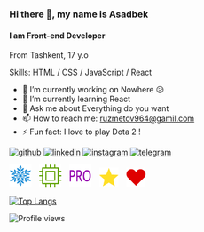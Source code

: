 ### Hi there 👋, my name is Asadbek
#### I am Front-end Developer
From Tashkent, 17 y.o

Skills: HTML / CSS / JavaScript / React

- 🔭 I’m currently working on Nowhere 😥 
- 🌱 I’m currently learning React 
- 💬 Ask me about Everything do you want 
- 📫 How to reach me: ruzmetov964@gamil.com 
- ⚡ Fun fact: I love to play Dota 2 ! 


[<img src='https://cdn.jsdelivr.net/npm/simple-icons@3.0.1/icons/github.svg' alt='github' height='40'>](https://github.com/developerasadbek)  [<img src='https://cdn.jsdelivr.net/npm/simple-icons@3.0.1/icons/linkedin.svg' alt='linkedin' height='40'>](https://www.linkedin.com/in/asadbek-ruzmetov/)  [<img src='https://cdn.jsdelivr.net/npm/simple-icons@3.0.1/icons/instagram.svg' alt='instagram' height='40'>](https://www.instagram.com/ruzmetovff/)  [<img src='https://cdn.jsdelivr.net/npm/simple-icons@3.0.1/icons/telegram.svg' alt='telegram' height='40'>](https://wwww.telegram.com/ruzmetovff)  

<a href='https://archiveprogram.github.com/'><img src='https://raw.githubusercontent.com/acervenky/animated-github-badges/master/assets/acbadge.gif' width='40' height='40'></a> <a href='https://docs.github.com/en/developers'><img src='https://raw.githubusercontent.com/acervenky/animated-github-badges/master/assets/devbadge.gif' width='40' height='40'></a> <a href='https://github.com/pricing'><img src='https://raw.githubusercontent.com/acervenky/animated-github-badges/master/assets/pro.gif' width='40' height='40'></a> <a href='https://stars.github.com/'><img src='https://raw.githubusercontent.com/acervenky/animated-github-badges/master/assets/starbadge.gif' width='35' height='35'></a> <a href='https://docs.github.com/en/github/supporting-the-open-source-community-with-github-sponsors'><img src='https://raw.githubusercontent.com/acervenky/animated-github-badges/master/assets/sponsorbadge.gif' width='35' height='35'></a> 

[![Top Langs](https://github-readme-stats.vercel.app/api/top-langs/?username=developerasadbek)](https://github.com/anuraghazra/github-readme-stats)

![Profile views](https://gpvc.arturio.dev/developerasadbek)  
